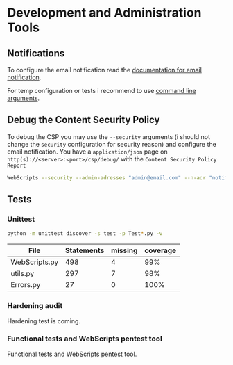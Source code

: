 # Development and Administration Tools

## Notifications

To configure the email notification read the [documentation for email notification](https://webscripts.readthedocs.io/en/latest/Server_Configuration/#server-configuration).

For temp configuration or tests i recommend to use [command line arguments](https://webscripts.readthedocs.io/en/latest/Usages/#smtp).

## Debug the Content Security Policy

To debug the CSP you may use the `--security` arguments (i should not change the `security` configuration for security reason) and configure the email notification. You have a `application/json` page on `http(s)://<server>:<port>/csp/debug/` with the `Content Security Policy Report`

```bash
WebScripts --security --admin-adresses "admin@email.com" --n-adr "notification@email.com" --s-server "smtp.email.com"
```

## Tests

### Unittest

```bash
python -m unittest discover -s test -p Test*.py -v
```

| File          | Statements | missing | coverage |
|---------------|------------|---------|----------|
| WebScripts.py | 498        | 4       | 99%      |
| utils.py      | 297        | 7       | 98%      |
| Errors.py     | 27         | 0       | 100%     |


### Hardening audit

Hardening test is coming.

### Functional tests and WebScripts pentest tool

Functional tests and WebScripts pentest tool.
